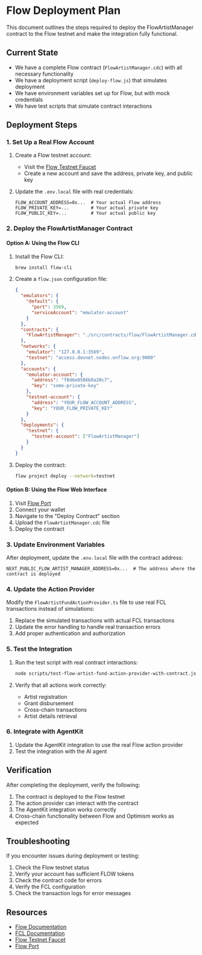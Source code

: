 # Flow Deployment Plan

This document outlines the steps required to deploy the FlowArtistManager contract to the Flow testnet and make the integration fully functional.

## Current State

- We have a complete Flow contract (`FlowArtistManager.cdc`) with all necessary functionality
- We have a deployment script (`deploy-flow.js`) that simulates deployment
- We have environment variables set up for Flow, but with mock credentials
- We have test scripts that simulate contract interactions

## Deployment Steps

### 1. Set Up a Real Flow Account

1. Create a Flow testnet account:
   - Visit the [Flow Testnet Faucet](https://testnet-faucet.onflow.org/)
   - Create a new account and save the address, private key, and public key

2. Update the `.env.local` file with real credentials:
   ```
   FLOW_ACCOUNT_ADDRESS=0x...  # Your actual Flow address
   FLOW_PRIVATE_KEY=...        # Your actual private key
   FLOW_PUBLIC_KEY=...         # Your actual public key
   ```

### 2. Deploy the FlowArtistManager Contract

#### Option A: Using the Flow CLI

1. Install the Flow CLI:
   ```bash
   brew install flow-cli
   ```

2. Create a `flow.json` configuration file:
   ```json
   {
     "emulators": {
       "default": {
         "port": 3569,
         "serviceAccount": "emulator-account"
       }
     },
     "contracts": {
       "FlowArtistManager": "./src/contracts/flow/FlowArtistManager.cdc"
     },
     "networks": {
       "emulator": "127.0.0.1:3569",
       "testnet": "access.devnet.nodes.onflow.org:9000"
     },
     "accounts": {
       "emulator-account": {
         "address": "f8d6e0586b0a20c7",
         "key": "some-private-key"
       },
       "testnet-account": {
         "address": "YOUR_FLOW_ACCOUNT_ADDRESS",
         "key": "YOUR_FLOW_PRIVATE_KEY"
       }
     },
     "deployments": {
       "testnet": {
         "testnet-account": ["FlowArtistManager"]
       }
     }
   }
   ```

3. Deploy the contract:
   ```bash
   flow project deploy --network=testnet
   ```

#### Option B: Using the Flow Web Interface

1. Visit [Flow Port](https://port.onflow.org/)
2. Connect your wallet
3. Navigate to the "Deploy Contract" section
4. Upload the `FlowArtistManager.cdc` file
5. Deploy the contract

### 3. Update Environment Variables

After deployment, update the `.env.local` file with the contract address:

```
NEXT_PUBLIC_FLOW_ARTIST_MANAGER_ADDRESS=0x...  # The address where the contract is deployed
```

### 4. Update the Action Provider

Modify the `FlowArtistFundActionProvider.ts` file to use real FCL transactions instead of simulations:

1. Replace the simulated transactions with actual FCL transactions
2. Update the error handling to handle real transaction errors
3. Add proper authentication and authorization

### 5. Test the Integration

1. Run the test script with real contract interactions:
   ```bash
   node scripts/test-flow-artist-fund-action-provider-with-contract.js
   ```

2. Verify that all actions work correctly:
   - Artist registration
   - Grant disbursement
   - Cross-chain transactions
   - Artist details retrieval

### 6. Integrate with AgentKit

1. Update the AgentKit integration to use the real Flow action provider
2. Test the integration with the AI agent

## Verification

After completing the deployment, verify the following:

1. The contract is deployed to the Flow testnet
2. The action provider can interact with the contract
3. The AgentKit integration works correctly
4. Cross-chain functionality between Flow and Optimism works as expected

## Troubleshooting

If you encounter issues during deployment or testing:

1. Check the Flow testnet status
2. Verify your account has sufficient FLOW tokens
3. Check the contract code for errors
4. Verify the FCL configuration
5. Check the transaction logs for error messages

## Resources

- [Flow Documentation](https://docs.onflow.org/)
- [FCL Documentation](https://docs.onflow.org/fcl/)
- [Flow Testnet Faucet](https://testnet-faucet.onflow.org/)
- [Flow Port](https://port.onflow.org/) 